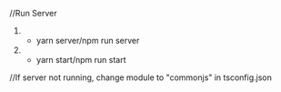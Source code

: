//Run Server
1. - yarn server/npm run server
2. - yarn start/npm run start

//If server not running, change module to "commonjs" in tsconfig.json